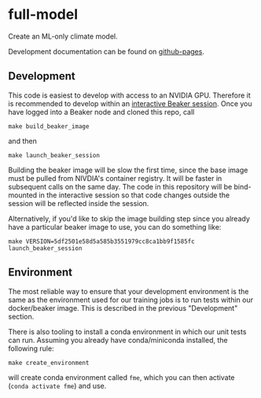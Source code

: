 # full-model

Create an ML-only climate model.

Development documentation can be found on [github-pages](https://ai2cm.github.io/full-model/index.html).

## Development

This code is easiest to develop with access to an NVIDIA GPU. Therefore it is
recommended to develop within an [interactive Beaker session](https://beaker-docs.apps.allenai.org/start/interactive.html).
Once you have logged into a Beaker node and cloned this repo, call
```
make build_beaker_image
```
and then
```
make launch_beaker_session
```
Building the beaker image will be slow the first time, since the base
image must be pulled from NIVDIA's container registry. It will be faster in
subsequent calls on the same day. The code in this repository will be bind-mounted
in the interactive session so that code changes outside the session will be
reflected inside the session.

Alternatively, if you'd like to skip the image building step since you already
have a particular beaker image to use, you can do something like:

```
make VERSION=5df2501e58d5a585b3551979cc8ca1bb9f1585fc launch_beaker_session
```

## Environment

The most reliable way to ensure that your development environment is the same
as the environment used for our training jobs is to run tests within our
docker/beaker image. This is described in the previous "Development" section.

There is also tooling to install a conda environment in which our unit
tests can run. Assuming you already have conda/miniconda installed, the
following rule:
```
make create_environment
```
will create conda environment called `fme`, which you can then
activate (`conda activate fme`) and use.